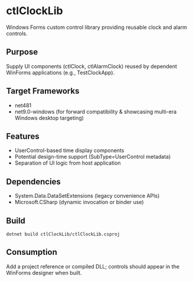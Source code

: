 # ctlClockLib

Windows Forms custom control library providing reusable clock and alarm controls.

## Purpose
Supply UI components (ctlClock, ctlAlarmClock) reused by dependent WinForms applications (e.g., TestClockApp).

## Target Frameworks
- net481
- net9.0-windows (for forward compatibility & showcasing multi-era Windows desktop targeting)

## Features
- UserControl-based time display components
- Potential design-time support (SubType=UserControl metadata)
- Separation of UI logic from host application

## Dependencies
- System.Data.DataSetExtensions (legacy convenience APIs)
- Microsoft.CSharp (dynamic invocation or binder use)

## Build
`dotnet build ctlClockLib/ctlClockLib.csproj`

## Consumption
Add a project reference or compiled DLL; controls should appear in the WinForms designer when built.
